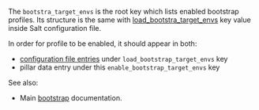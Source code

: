 
The `bootstra_target_envs` is the root key which lists enabled
bootstrap profiles. Its structure is the same with
[load_bootstra_target_envs][1] key value inside Salt configuration file.

In order for profile to be enabled, it should appear in both:
* [configuration file entries][1] under `load_bootstrap_target_envs` key
* pillar data entry under this `enable_bootstrap_target_envs` key

See also:
* Main [bootstrap][2] documentation.

[1]: docs/configs/bootstrap/this_system_keys/load_bootstrap_target_envs/readme.md
[2]: docs/bootstrap.md

